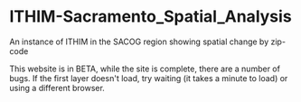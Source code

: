 # ITHIM-Sacramento_Spatial_Analysis
An instance of ITHIM in the SACOG region showing spatial change by zip-code

This website is in BETA, while the site is complete, there are a number of bugs. If the first layer doesn't load, try waiting (it takes a minute to load) or using a different browser.
